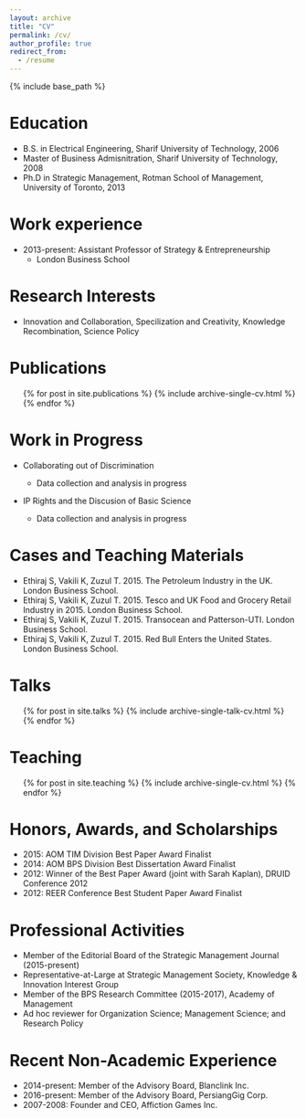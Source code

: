 ```yaml
---
layout: archive
title: "CV"
permalink: /cv/
author_profile: true
redirect_from:
  - /resume
---
```


{% include base_path %}

Education
======
* B.S. in Electrical Engineering, Sharif University of Technology, 2006
* Master of Business Admisnitration, Sharif University of Technology, 2008
* Ph.D in Strategic Management, Rotman School of Management, University of Toronto, 2013 

Work experience
======
* 2013-present: Assistant Professor of Strategy & Entrepreneurship
  * London Business School
  
Research Interests
======
* Innovation and Collaboration, Specilization and Creativity, Knowledge Recombination, Science Policy

Publications
======
  <ul>{% for post in site.publications %}
    {% include archive-single-cv.html %}
  {% endfor %}</ul>
  
Work in Progress
======
* Collaborating out of Discrimination
  * Data collection and analysis in progress

* IP Rights and the Discusion of Basic Science
  * Data collection and analysis in progress

Cases and Teaching Materials
======
* Ethiraj S, Vakili K, Zuzul T. 2015. The Petroleum Industry in the UK. London Business School.
* Ethiraj S, Vakili K, Zuzul T. 2015. Tesco and UK Food and Grocery Retail Industry in 2015. London Business School.
* Ethiraj S, Vakili K, Zuzul T. 2015. Transocean and Patterson-UTI. London Business School.
* Ethiraj S, Vakili K, Zuzul T. 2015. Red Bull Enters the United States. London Business School.

Talks
======
  <ul>{% for post in site.talks %}
    {% include archive-single-talk-cv.html %}
  {% endfor %}</ul>
  
Teaching
======
  <ul>{% for post in site.teaching %}
    {% include archive-single-cv.html %}
  {% endfor %}</ul>
  
Honors, Awards, and Scholarships
======
* 2015: AOM TIM Division Best Paper Award Finalist
* 2014: AOM BPS Division Best Dissertation Award Finalist
* 2012: Winner of the Best Paper Award (joint with Sarah Kaplan), DRUID Conference 2012
* 2012: REER Conference Best Student Paper Award Finalist

Professional Activities
======
* Member of the Editorial Board of the Strategic Management Journal (2015-present)
* Representative-at-Large at Strategic Management Society, Knowledge & Innovation Interest Group
* Member of the BPS Research Committee (2015-2017), Academy of Management
* Ad hoc reviewer for Organization Science; Management Science; and Research Policy

Recent Non-Academic Experience
======
* 2014-present: Member of the Advisory Board, Blanclink Inc.
* 2016-present: Member of the Advisory Board, PersiangGig Corp.
* 2007-2008: Founder and CEO, Affiction Games Inc.

